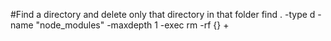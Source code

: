 #Find a directory and delete only that directory in that folder
find . -type d -name "node_modules" -maxdepth 1 -exec rm -rf {} +
